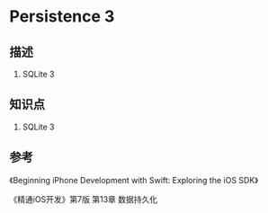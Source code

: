 # Persistence 3

## 描述

1. SQLite 3

## 知识点

1. SQLite 3

## 参考

《Beginning iPhone Development with Swift: Exploring the iOS SDK》

《精通iOS开发》第7版 第13章 数据持久化
